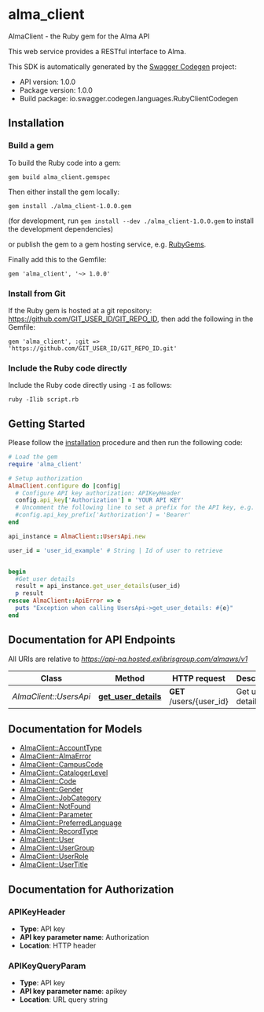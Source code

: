 # alma_client

AlmaClient - the Ruby gem for the Alma API

This web service provides a RESTful interface to Alma.

This SDK is automatically generated by the [Swagger Codegen](https://github.com/swagger-api/swagger-codegen) project:

- API version: 1.0.0
- Package version: 1.0.0
- Build package: io.swagger.codegen.languages.RubyClientCodegen

## Installation

### Build a gem

To build the Ruby code into a gem:

```shell
gem build alma_client.gemspec
```

Then either install the gem locally:

```shell
gem install ./alma_client-1.0.0.gem
```
(for development, run `gem install --dev ./alma_client-1.0.0.gem` to install the development dependencies)

or publish the gem to a gem hosting service, e.g. [RubyGems](https://rubygems.org/).

Finally add this to the Gemfile:

    gem 'alma_client', '~> 1.0.0'

### Install from Git

If the Ruby gem is hosted at a git repository: https://github.com/GIT_USER_ID/GIT_REPO_ID, then add the following in the Gemfile:

    gem 'alma_client', :git => 'https://github.com/GIT_USER_ID/GIT_REPO_ID.git'

### Include the Ruby code directly

Include the Ruby code directly using `-I` as follows:

```shell
ruby -Ilib script.rb
```

## Getting Started

Please follow the [installation](#installation) procedure and then run the following code:
```ruby
# Load the gem
require 'alma_client'

# Setup authorization
AlmaClient.configure do |config|
  # Configure API key authorization: APIKeyHeader
  config.api_key['Authorization'] = 'YOUR API KEY'
  # Uncomment the following line to set a prefix for the API key, e.g. 'Bearer' (defaults to nil)
  #config.api_key_prefix['Authorization'] = 'Bearer'
end

api_instance = AlmaClient::UsersApi.new

user_id = 'user_id_example' # String | Id of user to retrieve


begin
  #Get user details
  result = api_instance.get_user_details(user_id)
  p result
rescue AlmaClient::ApiError => e
  puts "Exception when calling UsersApi->get_user_details: #{e}"
end

```

## Documentation for API Endpoints

All URIs are relative to *https://api-na.hosted.exlibrisgroup.com/almaws/v1*

Class | Method | HTTP request | Description
------------ | ------------- | ------------- | -------------
*AlmaClient::UsersApi* | [**get_user_details**](docs/UsersApi.md#get_user_details) | **GET** /users/{user_id} | Get user details


## Documentation for Models

 - [AlmaClient::AccountType](docs/AccountType.md)
 - [AlmaClient::AlmaError](docs/AlmaError.md)
 - [AlmaClient::CampusCode](docs/CampusCode.md)
 - [AlmaClient::CatalogerLevel](docs/CatalogerLevel.md)
 - [AlmaClient::Code](docs/Code.md)
 - [AlmaClient::Gender](docs/Gender.md)
 - [AlmaClient::JobCategory](docs/JobCategory.md)
 - [AlmaClient::NotFound](docs/NotFound.md)
 - [AlmaClient::Parameter](docs/Parameter.md)
 - [AlmaClient::PreferredLanguage](docs/PreferredLanguage.md)
 - [AlmaClient::RecordType](docs/RecordType.md)
 - [AlmaClient::User](docs/User.md)
 - [AlmaClient::UserGroup](docs/UserGroup.md)
 - [AlmaClient::UserRole](docs/UserRole.md)
 - [AlmaClient::UserTitle](docs/UserTitle.md)


## Documentation for Authorization


### APIKeyHeader

- **Type**: API key
- **API key parameter name**: Authorization
- **Location**: HTTP header

### APIKeyQueryParam

- **Type**: API key
- **API key parameter name**: apikey
- **Location**: URL query string

